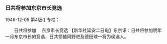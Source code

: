 ### 日共将参加东京市长竞选

1946-12-05
第4版()
专栏：

　　日共将参加
  　东京市长竞选
    【新华社延安二日电】东京讯：日共将参加明年一月东京市长的竞选，日共领袖冈野进及德田球一将为侯选人。
